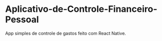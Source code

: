 # Aplicativo-de-Controle-Financeiro-Pessoal
App simples de controle de gastos feito com React Native.
